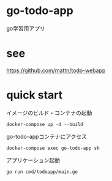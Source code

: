 # go-todo-app
go学習用アプリ

# see
https://github.com/mattn/todo-webapp

# quick start

イメージのビルド・コンテナの起動
```
docker-compose up -d --build
```

go-todo-appコンテナにアクセス
```
docker-compose exec go-todo-app sh
```

アプリケーション起動
```
go run cmd/todoapp/main.go
```